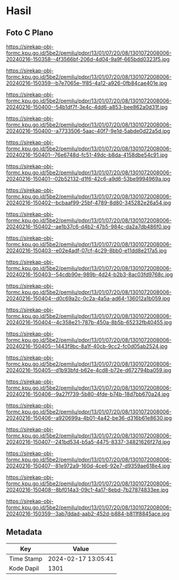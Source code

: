 # Hasil

## Foto C Plano

https://sirekap-obj-formc.kpu.go.id/5be2/pemilu/pdpr/13/01/07/20/08/1301072008006-20240216-150358--4f3566bf-206d-4d04-9a9f-665bdd0323f5.jpg

https://sirekap-obj-formc.kpu.go.id/5be2/pemilu/pdpr/13/01/07/20/08/1301072008006-20240216-150359--b7e7065e-1f85-4a12-a926-0fb84cae401e.jpg

https://sirekap-obj-formc.kpu.go.id/5be2/pemilu/pdpr/13/01/07/20/08/1301072008006-20240216-150400--54b1df7f-3e4c-4dd6-a853-bee862a0d31f.jpg

https://sirekap-obj-formc.kpu.go.id/5be2/pemilu/pdpr/13/01/07/20/08/1301072008006-20240216-150400--a7733506-5aac-40f7-9e1d-5abde0d22a5d.jpg

https://sirekap-obj-formc.kpu.go.id/5be2/pemilu/pdpr/13/01/07/20/08/1301072008006-20240216-150401--76e6748d-fc51-49dc-b8da-4158dbe54c91.jpg

https://sirekap-obj-formc.kpu.go.id/5be2/pemilu/pdpr/13/01/07/20/08/1301072008006-20240216-150401--02b52132-d1f6-42c6-a9d6-53be9994969a.jpg

https://sirekap-obj-formc.kpu.go.id/5be2/pemilu/pdpr/13/01/07/20/08/1301072008006-20240216-150402--bcbaaf99-25bf-4789-8d80-345282e26a54.jpg

https://sirekap-obj-formc.kpu.go.id/5be2/pemilu/pdpr/13/01/07/20/08/1301072008006-20240216-150402--ae1b37c6-d4b2-47b5-984c-da2a7db486f0.jpg

https://sirekap-obj-formc.kpu.go.id/5be2/pemilu/pdpr/13/01/07/20/08/1301072008006-20240216-150403--e02e4adf-07cf-4c29-8bb0-e11dd8e217a5.jpg

https://sirekap-obj-formc.kpu.go.id/5be2/pemilu/pdpr/13/01/07/20/08/1301072008006-20240216-150403--54cdb90e-989b-4d24-b2b3-8ac03fd9768c.jpg

https://sirekap-obj-formc.kpu.go.id/5be2/pemilu/pdpr/13/01/07/20/08/1301072008006-20240216-150404--d0c69a2c-0c2a-4a5a-ad64-136012a1b059.jpg

https://sirekap-obj-formc.kpu.go.id/5be2/pemilu/pdpr/13/01/07/20/08/1301072008006-20240216-150404--4c358e21-787b-450a-8b5b-65232fb40455.jpg

https://sirekap-obj-formc.kpu.go.id/5be2/pemilu/pdpr/13/01/07/20/08/1301072008006-20240216-150405--1443f9bc-8a1f-40cb-9cc2-fc0d05ab2524.jpg

https://sirekap-obj-formc.kpu.go.id/5be2/pemilu/pdpr/13/01/07/20/08/1301072008006-20240216-150405--d1b93bfd-b62e-4cd8-b72e-d672794ba059.jpg

https://sirekap-obj-formc.kpu.go.id/5be2/pemilu/pdpr/13/01/07/20/08/1301072008006-20240216-150406--9a27f739-5b80-4fde-b74b-18d7bb670a24.jpg

https://sirekap-obj-formc.kpu.go.id/5be2/pemilu/pdpr/13/01/07/20/08/1301072008006-20240216-150406--a920699a-4b01-4a42-be36-d316b61e8630.jpg

https://sirekap-obj-formc.kpu.go.id/5be2/pemilu/pdpr/13/01/07/20/08/1301072008006-20240216-150407--241bd534-b5a5-4475-8337-34821626f27d.jpg

https://sirekap-obj-formc.kpu.go.id/5be2/pemilu/pdpr/13/01/07/20/08/1301072008006-20240216-150407--81e972a9-160d-4ce6-92e7-d9359ae618e4.jpg

https://sirekap-obj-formc.kpu.go.id/5be2/pemilu/pdpr/13/01/07/20/08/1301072008006-20240216-150408--8bf014a3-09c1-4a17-8ebd-7b27874833ee.jpg

https://sirekap-obj-formc.kpu.go.id/5be2/pemilu/pdpr/13/01/07/20/08/1301072008006-20240216-150359--3ab7ddad-aab2-452d-b884-b811f8845ace.jpg


## Metadata

| Key        | Value               |
| ---------- | ------------------- |
| Time Stamp | 2024-02-17 13:05:41 |
| Kode Dapil | 1301                |



